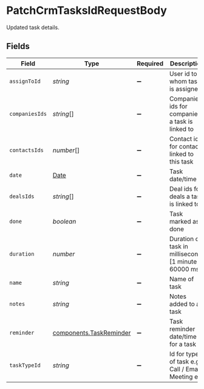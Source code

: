 # PatchCrmTasksIdRequestBody

Updated task details.


## Fields

| Field                                                                                         | Type                                                                                          | Required                                                                                      | Description                                                                                   | Example                                                                                       |
| --------------------------------------------------------------------------------------------- | --------------------------------------------------------------------------------------------- | --------------------------------------------------------------------------------------------- | --------------------------------------------------------------------------------------------- | --------------------------------------------------------------------------------------------- |
| `assignToId`                                                                                  | *string*                                                                                      | :heavy_minus_sign:                                                                            | User id to whom task is assigned                                                              | 5faab4b7f195bb3c4c31e62a                                                                      |
| `companiesIds`                                                                                | *string*[]                                                                                    | :heavy_minus_sign:                                                                            | Companies ids for companies a task is linked to                                               | ["61a5ce58c5d4795761045990","61a5ce58c5d4795761045991","61a5ce58c5d4795761045992"]            |
| `contactsIds`                                                                                 | *number*[]                                                                                    | :heavy_minus_sign:                                                                            | Contact ids for contacts linked to this task                                                  | [1,2,3]                                                                                       |
| `date`                                                                                        | [Date](https://developer.mozilla.org/en-US/docs/Web/JavaScript/Reference/Global_Objects/Date) | :heavy_minus_sign:                                                                            | Task date/time                                                                                | 2021-11-01T17:44:54.668Z                                                                      |
| `dealsIds`                                                                                    | *string*[]                                                                                    | :heavy_minus_sign:                                                                            | Deal ids for deals a task is linked to                                                        | ["61a5ce58c5d4795761045990","61a5ce58c5d4795761045991","61a5ce58c5d4795761045992"]            |
| `done`                                                                                        | *boolean*                                                                                     | :heavy_minus_sign:                                                                            | Task marked as done                                                                           | false                                                                                         |
| `duration`                                                                                    | *number*                                                                                      | :heavy_minus_sign:                                                                            | Duration of task in milliseconds [1 minute = 60000 ms]                                        | 600000                                                                                        |
| `name`                                                                                        | *string*                                                                                      | :heavy_minus_sign:                                                                            | Name of task                                                                                  | Task: Connect with client                                                                     |
| `notes`                                                                                       | *string*                                                                                      | :heavy_minus_sign:                                                                            | Notes added to a task                                                                         | In communication with client for resolution of queries.                                       |
| `reminder`                                                                                    | [components.TaskReminder](../../models/components/taskreminder.md)                            | :heavy_minus_sign:                                                                            | Task reminder date/time for a task                                                            |                                                                                               |
| `taskTypeId`                                                                                  | *string*                                                                                      | :heavy_minus_sign:                                                                            | Id for type of task e.g Call / Email / Meeting etc.                                           | 61a5cd07ca1347c82306ad09                                                                      |
